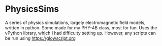 # PhysicsSims
A series of physics simulations, largely electromagnetic field models, written in python. Some made for my PHY-4B class, most for fun. 
Uses the vPython library, which I had difficulty setting up. However, any scripts can be run using https://glowscript.org
